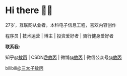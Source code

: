 # Hi there  👏🏻


27岁，互联网从业者，本科电子信息工程，喜欢内容创作

程序员 | 技术运营 | 博主 | 投资爱好者 | 骑行健身爱好者


**联系我:**

知乎[@敖丙](https://www.zhihu.com/people/aobingJava) | CSDN[@敖丙](https://blog.csdn.net/qq_35190492) | 微博[@敖丙](https://weibo.com/lmonn) | 微信公众号[@敖丙]()

bilibili[@三太子敖丙](https://space.bilibili.com/130763764)
